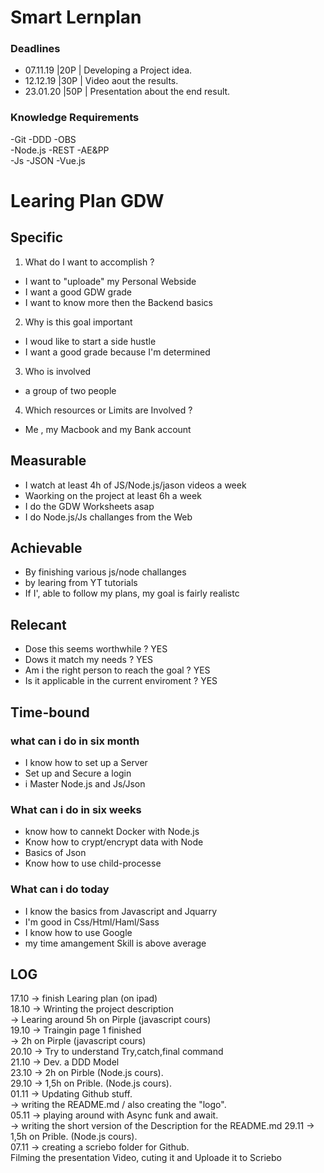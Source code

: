 # Smart Lernplan

### Deadlines
* 07.11.19        |20P | Developing a Project idea.  
* 12.12.19        |30P | Video aout the results.  
* 23.01.20        |50P | Presentation about the end result.  

### Knowledge Requirements
-Git      -DDD      -OBS  
-Node.js  -REST     -AE&PP  
-Js       -JSON     -Vue.js  


# Learing Plan GDW

## Specific

1. What do I want to accomplish ?
* I want to "uploade" my Personal Webside
* I want a good GDW grade
* I want to know more then the Backend basics

2. Why is this goal important
* I woud like to start a side hustle
* I want a good grade because I'm determined

3. Who is involved
* a group of two people

4. Which resources or Limits are Involved ?
* Me , my Macbook and my Bank account


## Measurable

* I watch at least 4h of JS/Node.js/jason videos a week
* Waorking on the project at least 6h a week
* I do the GDW Worksheets asap
* I do Node.js/Js challanges from the Web


## Achievable

* By finishing various js/node challanges
* by learing from YT tutorials
* If I', able to follow my plans, my goal is fairly realistc


## Relecant

* Dose this seems worthwhile ?                  YES
* Dows it match my needs ?                      YES
* Am i the right person to reach the goal ?     YES
* Is it applicable in the current enviroment ?  YES


## Time-bound

### what can i do in six month

* I know how to set up a Server
* Set up and Secure a login
* i Master Node.js and Js/Json

### What can i do in six weeks

* know how to cannekt Docker with Node.js
* Know how to crypt/encrypt data with Node
* Basics of Json
* Know how to use child-processe

### What can i do today

* I know the basics from Javascript and Jquarry
* I'm good in Css/Html/Haml/Sass
* I know how to use Google
* my time amangement Skill is above average


## LOG

17.10 -> finish Learing plan (on ipad)  
18.10 -> Wrinting the project description  
      -> Learing around 5h on Pirple (javascript cours)    
19.10 -> Traingin page 1 finished  
      -> 2h on Pirple (javascript cours)  
20.10 -> Try to understand Try,catch,final command  
21.10 -> Dev. a DDD Model  
23.10 -> 2h on Pirble (Node.js cours).  
29.10 -> 1,5h on Prible. (Node.js cours).  
01.11 -> Updating Github stuff.   
      -> writing the README.md / also creating the "logo".  
05.11 -> playing around with Async funk and await.  
      -> writing the short version of the Description for the README.md
29.11 -> 1,5h on Prible. (Node.js cours).   
07.11 -> creating a scriebo folder for Github.  
         Filming the presentation Video, cuting it and Uploade it to Scriebo
